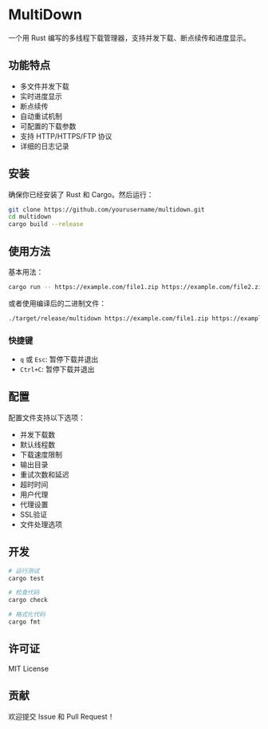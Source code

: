 # MultiDown

一个用 Rust 编写的多线程下载管理器，支持并发下载、断点续传和进度显示。

## 功能特点

- 多文件并发下载
- 实时进度显示
- 断点续传
- 自动重试机制
- 可配置的下载参数
- 支持 HTTP/HTTPS/FTP 协议
- 详细的日志记录

## 安装

确保你已经安装了 Rust 和 Cargo。然后运行：

```bash
git clone https://github.com/yourusername/multidown.git
cd multidown
cargo build --release
```

## 使用方法

基本用法：

```bash
cargo run -- https://example.com/file1.zip https://example.com/file2.zip
```

或者使用编译后的二进制文件：

```bash
./target/release/multidown https://example.com/file1.zip https://example.com/file2.zip
```

### 快捷键

- `q` 或 `Esc`: 暂停下载并退出
- `Ctrl+C`: 暂停下载并退出

## 配置

配置文件支持以下选项：

- 并发下载数
- 默认线程数
- 下载速度限制
- 输出目录
- 重试次数和延迟
- 超时时间
- 用户代理
- 代理设置
- SSL验证
- 文件处理选项

## 开发

```bash
# 运行测试
cargo test

# 检查代码
cargo check

# 格式化代码
cargo fmt
```

## 许可证

MIT License

## 贡献

欢迎提交 Issue 和 Pull Request！ 